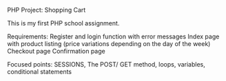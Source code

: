 PHP Project: Shopping Cart

This is my first PHP school assignment.

Requirements: 
Register and login function with error messages
Index page with product listing (price variations depending on the day of the week)
Checkout page
Confirmation page

Focused points: SESSIONS, The POST/ GET method, loops, variables, conditional statements